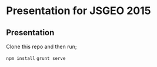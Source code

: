 # Presentation for JSGEO 2015

## Presentation

Clone this repo and then run;

`npm install`
`grunt serve`
